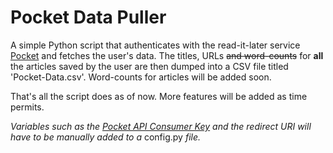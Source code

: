 # Pocket Data Puller

A simple Python script that authenticates with the read-it-later service [Pocket](https://getpocket.com/) and fetches the user's data. The titles, URLs ~~and word-counts~~ for **all** the articles saved by the user are then dumped into a CSV file titled 'Pocket-Data.csv'. Word-counts for articles will be added soon.

That's all the script does as of now. More features will be added as time permits.

*Variables such as the [Pocket API Consumer Key](https://getpocket.com/developer/docs/overview) and the redirect URI will have to be manually added to a* config.py *file.*